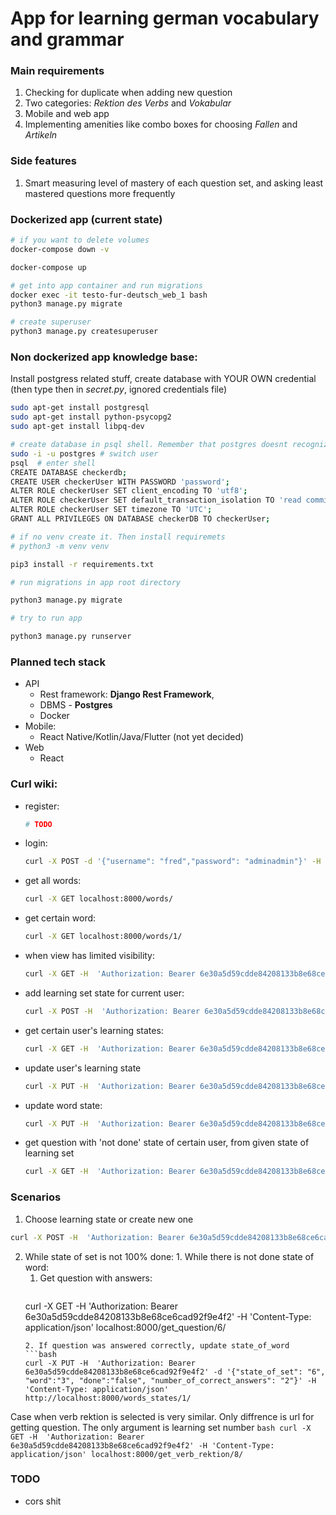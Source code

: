 # App for learning german vocabulary and grammar

### Main requirements

1. Checking for duplicate when adding new question
2. Two categories: *Rektion des Verbs* and *Vokabular*
3. Mobile and web app
4. Implementing amenities like combo boxes for choosing *Fallen* and *Artikeln*

### Side features

1. Smart measuring level of mastery of each question set, and asking least mastered questions more frequently



### Dockerized app (current state)

```bash
# if you want to delete volumes
docker-compose down -v

docker-compose up

# get into app container and run migrations
docker exec -it testo-fur-deutsch_web_1 bash
python3 manage.py migrate

# create superuser
python3 manage.py createsuperuser
```



### Non dockerized app knowledge base:

Install postgress related stuff, create database with YOUR OWN credential (then type then in *secret.py*, ignored credentials file)

```bash
sudo apt-get install postgresql
sudo apt-get install python-psycopg2
sudo apt-get install libpq-dev

# create database in psql shell. Remember that postgres doesnt recognize case
sudo -i -u postgres # switch user
psql  # enter shell
CREATE DATABASE checkerdb;
CREATE USER checkerUser WITH PASSWORD 'password';
ALTER ROLE checkerUser SET client_encoding TO 'utf8';
ALTER ROLE checkerUser SET default_transaction_isolation TO 'read committed';
ALTER ROLE checkerUser SET timezone TO 'UTC';
GRANT ALL PRIVILEGES ON DATABASE checkerDB TO checkerUser;

# if no venv create it. Then install requiremets
# python3 -m venv venv

pip3 install -r requirements.txt

# run migrations in app root directory

python3 manage.py migrate

# try to run app

python3 manage.py runserver
```

### Planned tech stack

- API
  - Rest framework:  **Django Rest Framework**,
  - DBMS - **Postgres**
  - Docker
- Mobile:
  - React Native/Kotlin/Java/Flutter (not yet decided)
- Web
  - React

### Curl wiki:
- register: 
  ```bash
  # TODO
  ```

  

- login: 

  ```bash
  curl -X POST -d '{"username": "fred","password": "adminadmin"}' -H 'Content-Type: application/json' localhost:8000/api-token/
  ```

  

- get all words: 

  ```bash
  curl -X GET localhost:8000/words/
  ```

  

- get certain word: 

  ```bash
  curl -X GET localhost:8000/words/1/
  ```

  

- when view has limited visibility:

  ```bash
  curl -X GET -H  'Authorization: Bearer 6e30a5d59cdde84208133b8e68ce6cad92f9e4f2' localhost:8000/words/1/
  ```

  

- add learning set state for current user: 

  ```bash
  curl -X POST -H  'Authorization: Bearer 6e30a5d59cdde84208133b8e68ce6cad92f9e4f2' -d '{"learning_set": "2", "number_of_obligaory_rounds":"20"}' -H 'Content-Type: application/json' localhost:8000/user_learning_states/
  ```

  

- get certain user's learning states: 

  ```bash
  curl -X GET -H  'Authorization: Bearer 6e30a5d59cdde84208133b8e68ce6cad92f9e4f2' -H 'Content-Type: application/json' localhost:8000/user_learning_states/
  ```

- update user's learning state

  ```bash
  curl -X PUT -H  'Authorization: Bearer 6e30a5d59cdde84208133b8e68ce6cad92f9e4f2' -d '{"id": "8", "number_of_obligaory_rounds":"2", "learning_set": "2", "percent_done": "10", "corectness_rate": "9"}' -H 'Content-Type: application/json' localhost:8000/user_learning_states/ -v
  ```

- update word state:

  ```bash
  curl -X PUT -H  'Authorization: Bearer 6e30a5d59cdde84208133b8e68ce6cad92f9e4f2' -d '{"state_of_set": "6", "word":"3", "done":"false", "number_of_correct_answers": "2"}' -H 'Content-Type: application/json' http://localhost:8000/words_states/1/
  ```

- get question with 'not done' state of certain user, from given state of learning set
  ```bash
  curl -X GET -H  'Authorization: Bearer 6e30a5d59cdde84208133b8e68ce6cad92f9e4f2' -H 'Content-Type: application/json' localhost:8000/get_question/6/
  ```
  

### Scenarios

  1. Choose learning state or create new one

  ```bash
  curl -X POST -H  'Authorization: Bearer 6e30a5d59cdde84208133b8e68ce6cad92f9e4f2' -d '{"learning_set": "2", "number_of_obligaory_rounds":"20"}' -H 'Content-Type: application/json' localhost:8000/user_learning_states/
  ```
  
  2. While state of set is not 100% done:
    1. While there is not done state of word:
      1. Get question with answers:
         ```bash
        curl -X GET -H  'Authorization: Bearer 6e30a5d59cdde84208133b8e68ce6cad92f9e4f2' -H 'Content-Type: application/json' localhost:8000/get_question/6/
        ```
      2. If question was answered correctly, update state_of_word
        ```bash
        curl -X PUT -H  'Authorization: Bearer 6e30a5d59cdde84208133b8e68ce6cad92f9e4f2' -d '{"state_of_set": "6", "word":"3", "done":"false", "number_of_correct_answers": "2"}' -H 'Content-Type: application/json' http://localhost:8000/words_states/1/
        ```
    
   Case when verb rektion is selected is very similar. Only diffrence is url for getting question. The only argument is learning set number
    ```bash
    curl -X GET -H  'Authorization: Bearer 6e30a5d59cdde84208133b8e68ce6cad92f9e4f2' -H 'Content-Type: application/json' localhost:8000/get_verb_rektion/8/
    ```

### TODO
- cors shit